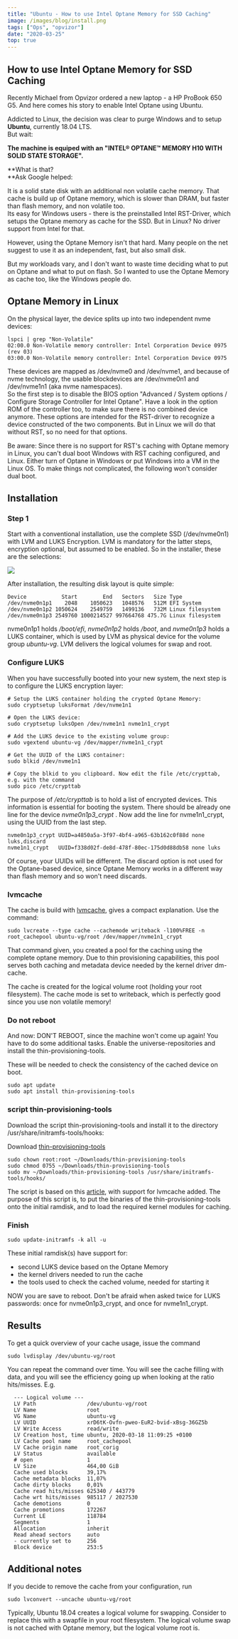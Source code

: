 ```yaml
---
title: "Ubuntu - How to use Intel Optane Memory for SSD Caching"
image: /images/blog/install.png
tags: ["Ops", "opvizor"]
date: "2020-03-25"
top: true
---
```


## How to use Intel Optane Memory for SSD Caching

Recently Michael from Opvizor ordered a new laptop - a HP ProBook 650 G5. And here comes his story to enable Intel Optane using Ubuntu.

Addicted to Linux, the decision was clear to purge Windows and to setup **Ubuntu**, currently 18.04 LTS.  
But wait:

**The machine is equiped with an "INTEL® OPTANE™ MEMORY H10 WITH SOLID STATE STORAGE".**

**What is that?  
**Ask Google helped:

It is a solid state disk with an additional non volatile cache memory. That cache is build up of Optane memory, which is slower than DRAM, but faster than flash memory, and non volatile too.  
Its easy for Windows users - there is the preinstalled Intel RST-Driver, which setups the Optane memory as cache for the SSD. But in Linux? No driver support from Intel for that.

However, using the Optane Memory isn't that hard. Many people on the net suggest to use it as an independent, fast, but also small disk.

But my workloads vary, and I don't want to waste time deciding what to put on Optane and what to put on flash. So I wanted to use the Optane Memory as cache too, like the Windows people do.

## Optane Memory in Linux

On the physical layer, the device splits up into two independent nvme devices:

```
lspci | grep "Non-Volatile"
02:00.0 Non-Volatile memory controller: Intel Corporation Device 0975 (rev 03)
03:00.0 Non-Volatile memory controller: Intel Corporation Device 0975
```

These devices are mapped as /dev/nvme0 and /dev/nvme1, and because of nvme technology, the usable blockdevices are /dev/nvme0n1 and /dev/nvme1n1 (aka nvme namespaces).  
So the first step is to disable the BIOS option "Advanced / System options / Configure Storage Controller for Intel Optane". Have a look in the option ROM of the controller too, to make sure there is no combined device anymore. These options are intended for the RST-driver to recognize a device constructed of the two components. But in Linux we will do that without RST, so no need for that options.

Be aware: Since there is no support for RST's caching with Optane memory in Linux, you can't dual boot Windows with RST caching configured, and Linux. Either turn of Optane in Windows or put Windows into a VM in the Linux OS. To make things not complicated, the following won't consider dual boot.

## Installation

### Step 1

Start with a conventional installation, use the complete SSD (/dev/nvme0n1) with LVM and LUKS Encryption. LVM is mandatory for the latter steps, encryption optional, but assumed to be enabled. So in the installer, these are the selections:

![](/images/blog/install.png)

After installation, the resulting disk layout is quite simple:

```
Device           Start        End   Sectors   Size Type
/dev/nvme0n1p1    2048    1050623   1048576   512M EFI System
/dev/nvme0n1p2 1050624    2549759   1499136   732M Linux filesystem
/dev/nvme0n1p3 2549760 1000214527 997664768 475.7G Linux filesystem
```

nvme0n1p1 holds _/boot/efi_, _nvme0n1p2_ holds _/boot_, and _nvme0n1p3_ holds a LUKS container, which is used by LVM as physical device for the volume group _ubuntu-vg_. LVM delivers the logical volumes for swap and root.

### Configure LUKS

When you have successfully booted into your new system, the next step is to configure the LUKS encryption layer:

```
# Setup the LUKS container holding the crypted Optane Memory:
sudo cryptsetup luksFormat /dev/nvme1n1

# Open the LUKS device:
sudo cryptsetup luksOpen /dev/nvme1n1 nvme1n1_crypt

# Add the LUKS device to the existing volume group:
sudo vgextend ubuntu-vg /dev/mapper/nvme1n1_crypt

# Get the UUID of the LUKS container:
sudo blkid /dev/nvme1n1

# Copy the blkid to you clipboard. Now edit the file /etc/crypttab, e.g. with the command 
sudo pico /etc/crypttab 
```

The purpose of _/etc/crypttab_ is to hold a list of encrypted devices. This information is essential for booting the system. There should be already one line for the device _nvme0n1p3\_crypt_ . Now add the line for nvme1n1\_crypt, using the UUID from the last step.

```
nvme0n1p3_crypt UUID=a4850a5a-3f97-4bf4-a965-63b162c0f88d none luks,discard
nvme1n1_crypt   UUID=f338d02f-de8d-478f-80ec-175d0d88db58 none luks
```

Of course, your UUIDs will be different. The discard option is not used for the Optane-based device, since Optane Memory works in a different way than flash memory and so won't need discards.

### lvmcache

The cache is build with [lvmcache](https://wiki.archlinux.org/index.php/LVM#LVM_cache), gives a compact explanation. Use the command:

```
sudo lvcreate --type cache --cachemode writeback -l100%FREE -n root_cachepool ubuntu-vg/root /dev/mapper/nvme1n1_crypt
```

That command given, you created a pool for the caching using the complete optane memory. Due to thin provisioning capabilities, this pool serves both caching and metadata device needed by the kernel driver dm-cache.

The cache is created for the logical volume root (holding your root filesystem). The cache mode is set to writeback, which is perfectly good since you use non volatile memory!

### Do not reboot

And now: DON'T REBOOT, since the machine won't come up again! You have to do some additional tasks. Enable the universe-repositories and install the thin-provisioning-tools.

These will be needed to check the consistency of the cached device on boot.

```
sudo apt update
sudo apt install thin-provisioning-tools
```

### script thin-provisioning-tools

Download the script thin-provisioning-tools and install it to the directory /usr/share/initramfs-tools/hooks:

Download [thin-provisioning-tools](https://opvizor-perfanalyzer.s3-eu-west-1.amazonaws.com/thin-provisioning-tools)

```
sudo chown root:root ~/Downloads/thin-provisioning-tools
sudo chmod 0755 ~/Downloads/thin-provisioning-tools
sudo mv ~/Downloads/thin-provisioning-tools /usr/share/initramfs-tools/hooks/
```

The script is based on this [article](https://bugs.launchpad.net/ubuntu/+source/lvm2/+bug/1634697), with support for lvmcache added. The purpose of this script is, to put the binaries of the thin-provisioning-tools onto the initial ramdisk, and to load the required kernel modules for caching.

### Finish

```
sudo update-initramfs -k all -u
```

These initial ramdisk(s) have support for:

- second LUKS device based on the Optane Memory
- the kernel drivers needed to run the cache
- the tools used to check the cached volume, needed for starting it

NOW you are save to reboot. Don't be afraid when asked twice for LUKS passwords: once for nvme0n1p3\_crypt, and once for nvme1n1\_crypt.

## Results

To get a quick overview of your cache usage, issue the command

```
sudo lvdisplay /dev/ubuntu-vg/root
```

You can repeat the command over time. You will see the cache filling with data, and you will see the efficiency going up when looking at the ratio hits/misses. E.g.

```
  --- Logical volume ---
  LV Path                /dev/ubuntu-vg/root
  LV Name                root
  VG Name                ubuntu-vg
  LV UUID                xrD6tK-Ovfn-pweo-EuR2-bvid-xBsg-36GZ5b
  LV Write Access        read/write
  LV Creation host, time ubuntu, 2020-03-18 11:09:25 +0100
  LV Cache pool name     root_cachepool
  LV Cache origin name   root_corig
  LV Status              available
  # open                 1
  LV Size                464,00 GiB
  Cache used blocks      39,17%
  Cache metadata blocks  11,07%
  Cache dirty blocks     0,01%
  Cache read hits/misses 625340 / 443779
  Cache wrt hits/misses  985117 / 2027530
  Cache demotions        0
  Cache promotions       172267
  Current LE             118784
  Segments               1
  Allocation             inherit
  Read ahead sectors     auto
  - currently set to     256
  Block device           253:5
```

## Additional notes

If you decide to remove the cache from your configuration, run

```
sudo lvconvert --uncache ubuntu-vg/root
```

Typically, Ubuntu 18.04 creates a logical volume for swapping. Consider to replace this with a swapfile in your root filesystem. The logical volume swap is not cached with Optane memory, but the logical volume root is.
